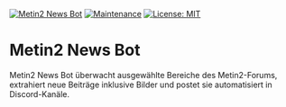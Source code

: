 [![Metin2 News Bot](https://github.com/iShenzo/metin2-news-bot/actions/workflows/main.yml/badge.svg)](https://github.com/iShenzo/metin2-news-bot/actions/workflows/main.yml)
[![Maintenance](https://img.shields.io/badge/maintenance-active-brightgreen.svg)]()
[![License: MIT](https://img.shields.io/badge/License-MIT-blue.svg)](LICENSE)

# Metin2 News Bot

Metin2 News Bot überwacht ausgewählte Bereiche des Metin2-Forums, extrahiert neue Beiträge inklusive Bilder und postet sie automatisiert in Discord-Kanäle.

